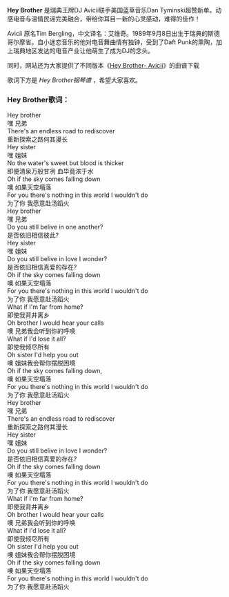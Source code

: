 

**Hey Brother** 是瑞典王牌DJ Avicii联手美国蓝草音乐Dan
Tyminski超赞新单。动感电音与温情民谣完美融合，带给你耳目一新的心灵感动，难得的佳作！

  
Avicii 原名Tim Bergling，中文译名：艾维奇。1989年9月8日出生于瑞典的斯德哥尔摩省。自小迷恋音乐的他对电音舞曲情有独钟，受到了Daft
Punk的熏陶，加上瑞典地区发达的电音产业让他萌生了成为DJ的念头。

  
同时，网站还为大家提供了不同版本《[Hey Brother-
Avicii](http://www.everyonepiano.cn/Music-2822-Hey-Brother-Avicii.html "Hey
Brother-Avicii")》的曲谱下载

  
歌词下方是 _Hey Brother钢琴谱_ ，希望大家喜欢。

### Hey Brother歌词：

Hey brother  
嘿 兄弟  
There's an endless road to rediscover  
重新探索之路何其漫长  
Hey sister  
嘿 姐妹  
No the water's sweet but blood is thicker  
即便清泉万般甘冽 血毕竟浓于水  
Oh if the sky comes falling down  
噢 如果天空塌落  
For you there's nothing in this world I wouldn't do  
为了你 我愿意赴汤蹈火  
Hey brother  
嘿 兄弟  
Do you still belive in one another?  
是否依旧相信彼此?  
Hey sister  
嘿 姐妹  
Do you still belive in love I wonder?  
是否依旧相信真爱的存在?  
Oh if the sky comes falling down  
噢 如果天空塌落  
For you there's nothing in this world I wouldn't do  
为了你 我愿意赴汤蹈火  
What if I'm far from home?  
即使我背井离乡  
Oh brother I would hear your calls  
噢 兄弟我会听到你的呼唤  
What if I'd lose it all?  
即使我倾尽所有  
Oh sister I'd help you out  
噢 姐妹我会帮你摆脱困境  
Oh if the sky comes falling down,  
噢 如果天空塌落  
For you there's nothing in this world I wouldn't do  
为了你 我愿意赴汤蹈火  
Hey brother  
嘿 兄弟  
There's an endless road to rediscover  
重新探索之路何其漫长  
Hey sister  
嘿 姐妹  
Do you still belive in love I wonder?  
是否依旧相信真爱的存在?  
Oh if the sky comes falling down  
噢 如果天空塌落  
For you there's nothing in this world I wouldn't do  
为了你 我愿意赴汤蹈火  
What if I'm far from home?  
即使我背井离乡  
Oh brother I would hear your calls  
噢 兄弟我会听到你的呼唤  
What if I'd lose it all?  
即使我倾尽所有  
Oh sister I'd help you out  
噢 姐妹我会帮你摆脱困境  
Oh if the sky comes falling down  
噢 如果天空塌落  
For you there's nothing in this world I wouldn't do  
为了你 我愿意赴汤蹈火

